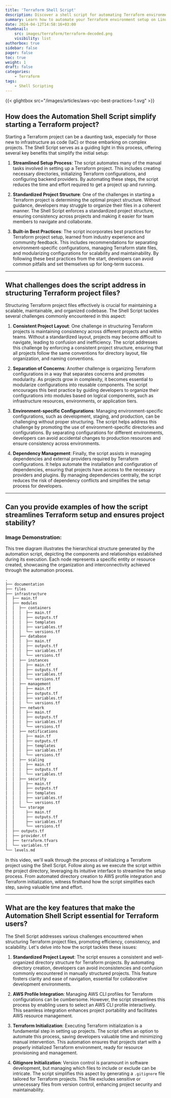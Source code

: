 ```yaml
---
title: 'Terraform Shell Script'
description: Discover a shell script for automating Terraform environment setup on Linux. Efficiently manage installations, configurations, and dependencies to enhance your development process and productivity.
summary: Learn how to automate your Terraform environment setup on Linux with this shell script. Discover use case examples including managing installations, configurations, and dependencies for enhanced workflow efficiency.
date: 2024-04-12T14:58:16+03:00
thumbnail:
    src: images/terraform/terraform-decoded.png
    visibility: list
authorbox: true
sidebar: false
pager: false
toc: true
weight: 1 
draft: false
categories:
    - Terraform
tags:
    - Shell Scripting
---
```


{{< glightbox src="/images/articles/aws-vpc-best-practices-1.svg" >}}

## How does the Automation Shell Script simplify starting a Terraform project?

Starting a Terraform project can be a daunting task, especially for those new to infrastructure as code (IaC) or those embarking on complex projects. The Shell Script serves as a guiding light in this process, offering several key benefits that simplify the initial setup:

1. **Streamlined Setup Process**: The script automates many of the manual tasks involved in setting up a Terraform project. This includes creating necessary directories, initializing Terraform configurations, and configuring backend providers. By automating these steps, the script reduces the time and effort required to get a project up and running.

2. **Standardized Project Structure**: One of the challenges in starting a Terraform project is determining the optimal project structure. Without guidance, developers may struggle to organize their files in a coherent manner. The Shell Script enforces a standardized project structure, ensuring consistency across projects and making it easier for team members to navigate and collaborate.

3. **Built-in Best Practices**: The script incorporates best practices for Terraform project setup, learned from industry experience and community feedback. This includes recommendations for separating environment-specific configurations, managing Terraform state files, and modularizing configurations for scalability and maintainability. By following these best practices from the start, developers can avoid common pitfalls and set themselves up for long-term success.

---

## What challenges does the script address in structuring Terraform project files?

Structuring Terraform project files effectively is crucial for maintaining a scalable, maintainable, and organized codebase. The Shell Script tackles several challenges commonly encountered in this aspect:

1. **Consistent Project Layout**: One challenge in structuring Terraform projects is maintaining consistency across different projects and within teams. Without a standardized layout, projects may become difficult to navigate, leading to confusion and inefficiency. The script addresses this challenge by enforcing a consistent project structure, ensuring that all projects follow the same conventions for directory layout, file organization, and naming conventions.

2. **Separation of Concerns**: Another challenge is organizing Terraform configurations in a way that separates concerns and promotes modularity. As projects grow in complexity, it becomes essential to modularize configurations into reusable components. The script encourages this best practice by guiding developers to organize their configurations into modules based on logical components, such as infrastructure resources, environments, or application tiers.

3. **Environment-specific Configurations**: Managing environment-specific configurations, such as development, staging, and production, can be challenging without proper structuring. The script helps address this challenge by promoting the use of environment-specific directories and configurations. By separating configurations for different environments, developers can avoid accidental changes to production resources and ensure consistency across environments.

4. **Dependency Management**: Finally, the script assists in managing dependencies and external providers required by Terraform configurations. It helps automate the installation and configuration of dependencies, ensuring that projects have access to the necessary providers and plugins. By managing dependencies centrally, the script reduces the risk of dependency conflicts and simplifies the setup process for developers.

---

## Can you provide examples of how the script streamlines Terraform setup and ensures project stability?

<!-- Absolutely! Let's delve into how the Shell Script revolutionizes Terraform setup and enhances project stability with a image and video demonstration: -->

<!-- ### Video Demonstration: -->

<!-- {{< youtube o-m9IG4_7E8 >}} -->

### Image Demonstration:

This tree diagram illustrates the hierarchical structure generated by the automation script, depicting the components and relationships established during its execution. Each node represents a specific entity or resource created, showcasing the organization and interconnectivity achieved through the automation process.

``````markdown
.
├── documentation
├── files
├── infrastructure
│  ├── main.tf
│  ├── modules
│  │  ├── containers
│  │  │  ├── main.tf
│  │  │  ├── outputs.tf
│  │  │  ├── templates
│  │  │  ├── variables.tf
│  │  │  └── versions.tf
│  │  ├── database
│  │  │  ├── main.tf
│  │  │  ├── outputs.tf
│  │  │  ├── variables.tf
│  │  │  └── versions.tf
│  │  ├── instances
│  │  │  ├── main.tf
│  │  │  ├── outputs.tf
│  │  │  ├── variables.tf
│  │  │  └── versions.tf
│  │  ├── management
│  │  │  ├── main.tf
│  │  │  ├── outputs.tf
│  │  │  ├── variables.tf
│  │  │  └── versions.tf
│  │  ├── network
│  │  │  ├── main.tf
│  │  │  ├── outputs.tf
│  │  │  ├── variables.tf
│  │  │  └── versions.tf
│  │  ├── notifications
│  │  │  ├── main.tf
│  │  │  ├── outputs.tf
│  │  │  ├── templates
│  │  │  ├── variables.tf
│  │  │  └── versions.tf
│  │  ├── scaling
│  │  │  ├── main.tf
│  │  │  ├── outputs.tf
│  │  │  └── variables.tf
│  │  ├── security
│  │  │  ├── main.tf
│  │  │  ├── outputs.tf
│  │  │  ├── templates
│  │  │  ├── variables.tf
│  │  │  └── versions.tf
│  │  └── storage
│  │     ├── main.tf
│  │     ├── outputs.tf
│  │     ├── variables.tf
│  │     └── versions.tf
│  ├── outputs.tf
│  ├── provider.tf
│  ├── terraform.tfvars
│  └── variables.tf
└── levels.md
``````

In this video, we'll walk through the process of initializing a Terraform project using the Shell Script. Follow along as we execute the script within the project directory, leveraging its intuitive interface to streamline the setup process. From automated directory creation to AWS profile integration and Terraform initialization, witness firsthand how the script simplifies each step, saving valuable time and effort.

---

## What are the key features that make the Automation Shell Script essential for Terraform users?

The Shell Script addresses various challenges encountered when structuring Terraform project files, promoting efficiency, consistency, and scalability. Let's delve into how the script tackles these issues:

1. **Standardized Project Layout**: The script ensures a consistent and well-organized directory structure for Terraform projects. By automating directory creation, developers can avoid inconsistencies and confusion commonly encountered in manually structured projects. This feature fosters clarity and ease of navigation, essential for collaborative development environments.

2. **AWS Profile Integration**: Managing AWS CLI profiles for Terraform configurations can be cumbersome. However, the script streamlines this process by enabling users to select an AWS CLI profile interactively. This seamless integration enhances project portability and facilitates AWS resource management.

3. **Terraform Initialization**: Executing Terraform initialization is a fundamental step in setting up projects. The script offers an option to automate this process, saving developers valuable time and minimizing manual intervention. This automation ensures that projects start with a properly initialized Terraform environment, ready for resource provisioning and management.

4. **Gitignore Initialization**: Version control is paramount in software development, but managing which files to include or exclude can be intricate. The script simplifies this aspect by generating a `.gitignore` file tailored for Terraform projects. This file excludes sensitive or unnecessary files from version control, enhancing project security and maintainability.

